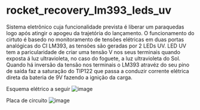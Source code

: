 ﻿# rocket_recovery_lm393_leds_uv

Sistema eletrônico cuja funcionalidade prevista é liberar um paraquedas logo após atingir o apogeu da trajetória do lançamento. O funcionamento do cirtuto é basedo no monitoramento de tensões elétricas em duas portas analógicas do CI LM393, as tensões são geradas por 2 LEDs UV. LED UV tem a paricularidade de criar uma tensão V nos seus terminais quando exposta á luz ultravioleta, no caso do foguete, a luz ultravioleta do Sol. Quando há inversão da tensão nos terminais o LM393 atravéz do seu pino de saída faz a saturação do TIP122 que passa a conduzir corrente elétrica direta da bateria de 9V fazendo a ignição da carga.

Esquema elétrico a seguir
![image](https://github.com/user-attachments/assets/2b3023cf-491e-4eb2-bb7f-4949c15173cf)

Placa de circuito
![image](https://github.com/user-attachments/assets/5081be8b-6693-4a67-b3a5-2645a3511df3)


